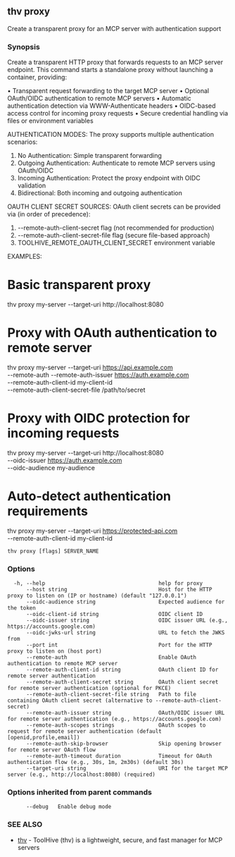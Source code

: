 ## thv proxy

Create a transparent proxy for an MCP server with authentication support

### Synopsis

Create a transparent HTTP proxy that forwards requests to an MCP server endpoint.
This command starts a standalone proxy without launching a container, providing:

• Transparent request forwarding to the target MCP server
• Optional OAuth/OIDC authentication to remote MCP servers
• Automatic authentication detection via WWW-Authenticate headers
• OIDC-based access control for incoming proxy requests
• Secure credential handling via files or environment variables

AUTHENTICATION MODES:
The proxy supports multiple authentication scenarios:

1. No Authentication: Simple transparent forwarding
2. Outgoing Authentication: Authenticate to remote MCP servers using OAuth/OIDC
3. Incoming Authentication: Protect the proxy endpoint with OIDC validation
4. Bidirectional: Both incoming and outgoing authentication

OAUTH CLIENT SECRET SOURCES:
OAuth client secrets can be provided via (in order of precedence):
1. --remote-auth-client-secret flag (not recommended for production)
2. --remote-auth-client-secret-file flag (secure file-based approach)
3. TOOLHIVE_REMOTE_OAUTH_CLIENT_SECRET environment variable

EXAMPLES:
  # Basic transparent proxy
  thv proxy my-server --target-uri http://localhost:8080

  # Proxy with OAuth authentication to remote server
  thv proxy my-server --target-uri https://api.example.com \
    --remote-auth --remote-auth-issuer https://auth.example.com \
    --remote-auth-client-id my-client-id \
    --remote-auth-client-secret-file /path/to/secret

  # Proxy with OIDC protection for incoming requests
  thv proxy my-server --target-uri http://localhost:8080 \
    --oidc-issuer https://auth.example.com \
    --oidc-audience my-audience

  # Auto-detect authentication requirements
  thv proxy my-server --target-uri https://protected-api.com \
    --remote-auth-client-id my-client-id

```
thv proxy [flags] SERVER_NAME
```

### Options

```
  -h, --help                                    help for proxy
      --host string                             Host for the HTTP proxy to listen on (IP or hostname) (default "127.0.0.1")
      --oidc-audience string                    Expected audience for the token
      --oidc-client-id string                   OIDC client ID
      --oidc-issuer string                      OIDC issuer URL (e.g., https://accounts.google.com)
      --oidc-jwks-url string                    URL to fetch the JWKS from
      --port int                                Port for the HTTP proxy to listen on (host port)
      --remote-auth                             Enable OAuth authentication to remote MCP server
      --remote-auth-client-id string            OAuth client ID for remote server authentication
      --remote-auth-client-secret string        OAuth client secret for remote server authentication (optional for PKCE)
      --remote-auth-client-secret-file string   Path to file containing OAuth client secret (alternative to --remote-auth-client-secret)
      --remote-auth-issuer string               OAuth/OIDC issuer URL for remote server authentication (e.g., https://accounts.google.com)
      --remote-auth-scopes strings              OAuth scopes to request for remote server authentication (default [openid,profile,email])
      --remote-auth-skip-browser                Skip opening browser for remote server OAuth flow
      --remote-auth-timeout duration            Timeout for OAuth authentication flow (e.g., 30s, 1m, 2m30s) (default 30s)
      --target-uri string                       URI for the target MCP server (e.g., http://localhost:8080) (required)
```

### Options inherited from parent commands

```
      --debug   Enable debug mode
```

### SEE ALSO

* [thv](thv.md)	 - ToolHive (thv) is a lightweight, secure, and fast manager for MCP servers


